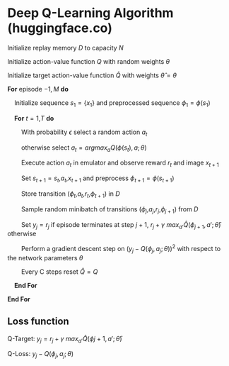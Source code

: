 # Deep Q-Learning Algorithm (huggingface.co)

Initialize replay memory $D$ to capacity $N$

Initialize action-value function $Q$ with random weights $\theta$

Initialize target action-value function $\hat{Q}$ with weights $\hat{\theta}=\theta$

**For** episode $- 1, M$ **do**

&nbsp; &nbsp; Initialize sequence $s_1=\{x_1\}$ and preprocessed sequence $\phi_1=\phi(s_1)$

&nbsp; &nbsp; **For** $t=1$,$T$ **do**

&nbsp; &nbsp; &nbsp; &nbsp; With probability $\epsilon$ select a random action $a_t$

&nbsp; &nbsp; &nbsp; &nbsp; otherwise select $a_t = argmax_{a}Q(\phi(s_t),a;\theta)$

&nbsp; &nbsp; &nbsp; &nbsp; Execute action $a_t$ in emulator and observe reward $r_t$ and image $x_{t+1}$

&nbsp; &nbsp; &nbsp; &nbsp; Set $s_{t+1}=s_t$,$a_t$,$x_{t+1}$ and preprocess $\phi_{t+1}=\phi(s_{t+1})$

&nbsp; &nbsp; &nbsp; &nbsp; Store transition ($\phi_t$,$a_t$,$r_t$,$\phi_{t+1}$) in $D$

&nbsp; &nbsp; &nbsp; &nbsp; Sample random minibatch of transitions ($\phi_j$,$a_j$,$r_j$,$\phi_{j+1}$) from $D$

&nbsp; &nbsp; &nbsp; &nbsp; Set $y_j=r_j$ if episode terminates at step $j+1$,
$r_j+\gamma\:max_{a'}\hat{Q}(\phi_{j+1},a';\bar{\theta})$ otherwise

&nbsp; &nbsp; &nbsp; &nbsp; Perform a gradient descent step on $(y_j-Q(\phi_j,a_j;\theta))^2$ with respect to the network parameters $\theta$

&nbsp; &nbsp; &nbsp; &nbsp; Every C steps reset $\hat{Q}=Q$

&nbsp; &nbsp; **End For**

**End For**

## Loss function

Q-Target: $y_j=r_j+\gamma\:max_{a'}\hat{Q}(\phi{j+1},a';\bar{\theta})$

Q-Loss: $y_j-Q(\phi_j,a_j;\theta)$